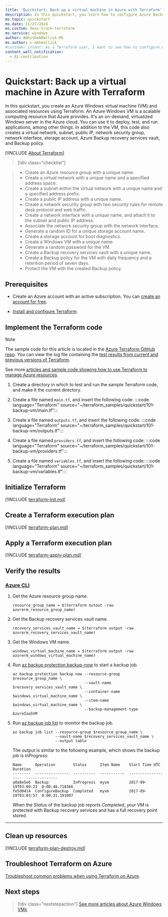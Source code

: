 ```yaml
---
title: 'Quickstart: Back up a virtual machine in Azure with Terraform'
description: In this quickstart, you learn how to configure Azure Backup to run a backup on demand by creating and configuring an Azure Windows virtual machine (VM), virtual network, subnet, public IP, network security group, network interface, storage account, virtual machine, Backup recovery services vault, and Backup policy. 
ms.topic: quickstart
ms.date: 11/27/2024
ms.custom: devx-track-terraform
ms.service: windows
author: AbhishekMallick-MS
ms.author: v-abhmallick
#customer intent: As a Terraform user, I want to see how to configure Azure Backup to run a backup on demand by creating and configuring an Azure virtual network, subnet, public IP, network security group, network interface, storage account, virtual machine, Backup recovery services vault, and Backup policy.
content_well_notification: 
  - AI-contribution
---
```


# Quickstart: Back up a virtual machine in Azure with Terraform

In this quickstart, you create an Azure Windows virtual machine (VM) and associated resources using Terraform. An Azure Windows VM is a scalable computing resource that Azure provides. It's an on-demand, virtualized Windows server in the Azure cloud. You can use it to deploy, test, and run applications, among other things. In addition to the VM, this code also creates a virtual network, subnet, public IP, network security group, network interface, storage account, Azure Backup recovery services vault, and Backup policy.

[!INCLUDE [About Terraform](~/azure-dev-docs-pr/articles/terraform/includes/abstract.md)]

> [!div class="checklist"]

> * Create an Azure resource group with a unique name.
> * Create a virtual network with a unique name and a specified address space.
> * Create a subnet within the virtual network with a unique name and a specified address prefix.
> * Create a public IP address with a unique name.
> * Create a network security group with two security rules for remote desk protocol and web traffic.
> * Create a network interface with a unique name, and attach it to the subnet and public IP address.
> * Associate the network security group with the network interface.
> * Generate a random ID for a unique storage account name.
> * Create a storage account for boot diagnostics.
> * Create a Windows VM with a unique name.
> * Generate a random password for the VM.
> * Create a Backup recovery services vault with a unique name.
> * Create a Backup policy for the VM with daily frequency and a retention period of seven days.
> * Protect the VM with the created Backup policy.

## Prerequisites

- Create an Azure account with an active subscription. You can [create an account for free](https://azure.microsoft.com/free/?WT.mc_id=A261C142F).

- [Install and configure Terraform](/azure/developer/terraform/quickstart-configure).

## Implement the Terraform code

> [!NOTE]
> The sample code for this article is located in the [Azure Terraform GitHub repo](https://github.com/Azure/terraform/tree/master/quickstart/101-backup-vm). You can view the log file containing the [test results from current and previous versions of Terraform](https://github.com/Azure/terraform/tree/master/quickstart/101-backup-vm/TestRecord.md).
> 
> See more [articles and sample code showing how to use Terraform to manage Azure resources](/azure/terraform).

1. Create a directory in which to test and run the sample Terraform code, and make it the current directory.

1. Create a file named `main.tf`, and insert the following code:
    :::code language="Terraform" source="~/terraform_samples/quickstart/101-backup-vm/main.tf":::

1. Create a file named `outputs.tf`, and insert the following code:
    :::code language="Terraform" source="~/terraform_samples/quickstart/101-backup-vm/outputs.tf":::

1. Create a file named `providers.tf`, and insert the following code:
    :::code language="Terraform" source="~/terraform_samples/quickstart/101-backup-vm/providers.tf":::

1. Create a file named `variables.tf`, and insert the following code:
    :::code language="Terraform" source="~/terraform_samples/quickstart/101-backup-vm/variables.tf":::

## Initialize Terraform

[!INCLUDE [terraform-init.md](~/azure-dev-docs-pr/articles/terraform/includes/terraform-init.md)]

## Create a Terraform execution plan

[!INCLUDE [terraform-plan.md](~/azure-dev-docs-pr/articles/terraform/includes/terraform-plan.md)]

## Apply a Terraform execution plan

[!INCLUDE [terraform-apply-plan.md](~/azure-dev-docs-pr/articles/terraform/includes/terraform-apply-plan.md)]

## Verify the results

### [Azure CLI](#tab/azure-cli)

1. Get the Azure resource group name.

    ```console
    resource_group_name = $(terraform outout -raw azurerm_resource_group_name)
    ```

1. Get the Backup recovery services vault name.

    ```console
    recovery_services_vault_name = $(terraform output -raw azurerm_recovery_services_vault_name)
    ```

1. Get the Windows VM name.

    ```console
    windows_virtual_machine_name = $(terraform output -raw azurerm_windows_virtual_machine_name)
    ```

1. Run [az backup protection backup-now](/cli/azure/backup/protection#az-backup-protection-backup-now) to start a backup job.

    ```azurecli
    az backup protection backup-now --resource-group $resource_group_name \
                                    --vault-name $recovery_services_vault_name \
                                    --container-name $windows_virtual_machine_name \
                                    --item-name $windows_virtual_machine_name \
                                    --backup-management-type AzureIaaSVM
    ```

1. Run [az backup job list](/cli/azure/backup/job#az-backup-job-list) to monitor the backup job.

    ```azurecli
    az backup job list --resource-group $resource_group_name \
                       --vault-name $recovery_services_vault_name \
                       --output table
    ```

    The output is similar to the following example, which shows the backup job is *InProgress*:

    ```output
    Name      Operation        Status      Item Name    Start Time UTC       Duration
    --------  ---------------  ----------  -----------  -------------------  --------------
    a0a8e5e6  Backup           InProgress  myvm         2017-09-19T03:09:21  0:00:48.718366
    fe5d0414  ConfigureBackup  Completed   myvm         2017-09-19T03:03:57  0:00:31.191807
    ```

    When the *Status* of the backup job reports *Completed*, your VM is protected with Backup recovery services and has a full recovery point stored.

---

## Clean up resources

[!INCLUDE [terraform-plan-destroy.md](~/azure-dev-docs-pr/articles/terraform/includes/terraform-plan-destroy.md)]

## Troubleshoot Terraform on Azure

[Troubleshoot common problems when using Terraform on Azure](/azure/developer/terraform/troubleshoot).

## Next steps

> [!div class="nextstepaction"]
> [See more articles about Azure Windows VMs](/search/?terms=Azure%20windows%20virtual%20machine%20and%20terraform).
